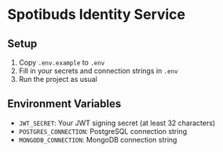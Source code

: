 # Spotibuds Identity Service

## Setup

1. Copy `.env.example` to `.env`
2. Fill in your secrets and connection strings in `.env`
3. Run the project as usual

## Environment Variables
- `JWT_SECRET`: Your JWT signing secret (at least 32 characters)
- `POSTGRES_CONNECTION`: PostgreSQL connection string
- `MONGODB_CONNECTION`: MongoDB connection string 